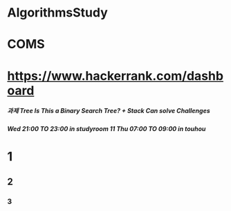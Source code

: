 # AlgorithmsStudy 
# COMS
# https://www.hackerrank.com/dashboard
##### 과제 Tree Is This a Binary Search Tree? + Stack Can solve Challenges
##### Wed 21:00 TO 23:00 in studyroom 11 Thu 07:00 TO 09:00 in touhou
# 1
## 2
### 3


